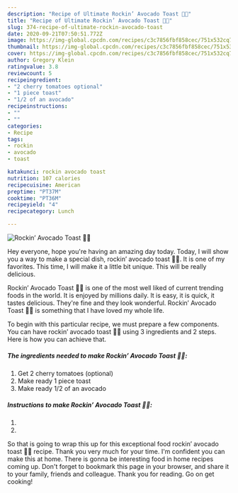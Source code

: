 ```yaml
---
description: "Recipe of Ultimate Rockin’ Avocado Toast 🤩😎"
title: "Recipe of Ultimate Rockin’ Avocado Toast 🤩😎"
slug: 374-recipe-of-ultimate-rockin-avocado-toast
date: 2020-09-21T07:50:51.772Z
image: https://img-global.cpcdn.com/recipes/c3c7856fbf858cec/751x532cq70/rockin-avocado-toast-🤩😎-recipe-main-photo.jpg
thumbnail: https://img-global.cpcdn.com/recipes/c3c7856fbf858cec/751x532cq70/rockin-avocado-toast-🤩😎-recipe-main-photo.jpg
cover: https://img-global.cpcdn.com/recipes/c3c7856fbf858cec/751x532cq70/rockin-avocado-toast-🤩😎-recipe-main-photo.jpg
author: Gregory Klein
ratingvalue: 3.8
reviewcount: 5
recipeingredient:
- "2 cherry tomatoes optional"
- "1 piece toast"
- "1/2 of an avocado"
recipeinstructions:
- ""
- ""
categories:
- Recipe
tags:
- rockin
- avocado
- toast

katakunci: rockin avocado toast 
nutrition: 107 calories
recipecuisine: American
preptime: "PT37M"
cooktime: "PT36M"
recipeyield: "4"
recipecategory: Lunch

---
```



![Rockin’ Avocado Toast 🤩😎](https://img-global.cpcdn.com/recipes/c3c7856fbf858cec/751x532cq70/rockin-avocado-toast-🤩😎-recipe-main-photo.jpg)

Hey everyone, hope you're having an amazing day today. Today, I will show you a way to make a special dish, rockin’ avocado toast 🤩😎. It is one of my favorites. This time, I will make it a little bit unique. This will be really delicious.

Rockin’ Avocado Toast 🤩😎 is one of the most well liked of current trending foods in the world. It is enjoyed by millions daily. It is easy, it is quick, it tastes delicious. They're fine and they look wonderful. Rockin’ Avocado Toast 🤩😎 is something that I have loved my whole life.




To begin with this particular recipe, we must prepare a few components. You can have rockin’ avocado toast 🤩😎 using 3 ingredients and 2 steps. Here is how you can achieve that.

<!--inarticleads1-->

##### The ingredients needed to make Rockin’ Avocado Toast 🤩😎:

1. Get 2 cherry tomatoes (optional)
1. Make ready 1 piece toast
1. Make ready 1/2 of an avocado




<!--inarticleads2-->

##### Instructions to make Rockin’ Avocado Toast 🤩😎:

1. 
1. 




So that is going to wrap this up for this exceptional food rockin’ avocado toast 🤩😎 recipe. Thank you very much for your time. I'm confident you can make this at home. There is gonna be interesting food in home recipes coming up. Don't forget to bookmark this page in your browser, and share it to your family, friends and colleague. Thank you for reading. Go on get cooking!
